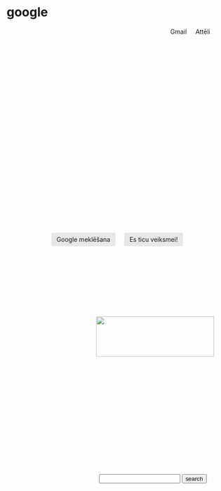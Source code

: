 # google
<!DOCTYPE HTML>
<html>

   <head>
     <meta charset="UTF-8"/>
     <title>Google</title>
   </head>
   
<body>
		<div id="nav">
			<a class="toplink">Gmail</a>
			<a class="toplink">Attēli</a>
			<a class="topimage"></a>
			</div>
		<div id="buttons">
			<div class="button">
			Google meklēšana
			</div>
			<div class="button">
			Es ticu veiksmei!
			</div>
			</div>


	
<style>	
	#nav {display: flex;
		justify-content: flex-end;
		margin-top: 15px;}

		#nav a {margin-right: 20px;}

		a {text-decoration: none;}

		a:hover {text-decoration: underline;}
	#buttons {margin-top: 450px;
		display: flex;
		justify-content: center;}
		
		.button {margin-left: 10px;
		margin-right: 10px;
		padding: 5px 10px;
		cursor: pointer;
		border-radius: 3px;
		background: rgb(231,231,231);
        border: 2px solid transparent;}
</style>
<o>
<form action="http://google.com/search" target="index" style="position:absolute;
		left:45.7%; top:29%">
	
<input type="search" name="q">
<input type="hidden" name="as_sitesearch" value="">
<input type="submit" value="search">
</form></o>

<center><img src="https://www.google.ru/images/branding/googlelogo/1x/googlelogo_color_272x92dp.png" width="269" height="92"style="position:absolute;
left:45%; top:20%"></center>

</body>
</html>